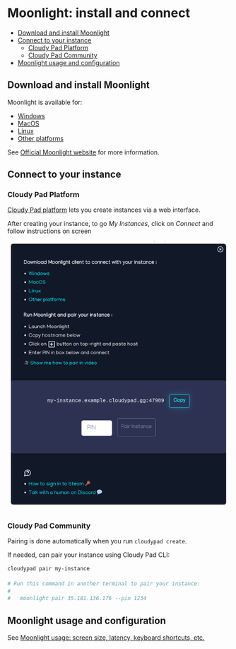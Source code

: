 # Moonlight: install and connect

- [Download and install Moonlight](#download-and-install-moonlight)
- [Connect to your instance](#connect-to-your-instance)
  - [Cloudy Pad Platform](#cloudy-pad-platform)
  - [Cloudy Pad Community](#cloudy-pad-community)
- [Moonlight usage and configuration](#moonlight-usage-and-configuration)
## Download and install Moonlight

Moonlight is available for:
- [Windows](https://github.com/moonlight-stream/moonlight-qt/releases/download/v6.1.0/MoonlightSetup-6.1.0.exe)
- [MacOS](https://github.com/moonlight-stream/moonlight-qt/releases/download/v6.1.0/Moonlight-6.1.0.dmg)
- [Linux](https://github.com/moonlight-stream/moonlight-qt/releases)
- [Other platforms](https://github.com/moonlight-stream/moonlight-qt/releases)

See [Official Moonlight website](https://moonlight-stream.org/#) for more information.

## Connect to your instance

### Cloudy Pad Platform

[Cloudy Pad platform](https://app.cloudypad.gg/sign-in) lets you create instances via a web interface.

After creating your instance, to go _My Instances_, click on _Connect_ and follow instructions on screen

![Cloudy Pad Platform](../assets/platform-connect.png)

### Cloudy Pad Community

Pairing is done automatically when you run `cloudypad create`.

If needed, can pair your instance using Cloudy Pad CLI:

```sh
cloudypad pair my-instance

# Run this command in another terminal to pair your instance:
#
#   moonlight pair 35.181.136.176 --pin 1234
```

## Moonlight usage and configuration

See [Moonlight usage: screen size, latency, keyboard shortcuts, etc.](./moonlight-usage.md)
